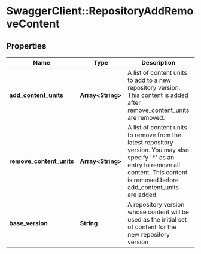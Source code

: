 # SwaggerClient::RepositoryAddRemoveContent

## Properties
Name | Type | Description | Notes
------------ | ------------- | ------------- | -------------
**add_content_units** | **Array&lt;String&gt;** | A list of content units to add to a new repository version. This content is added after remove_content_units are removed. | [optional] 
**remove_content_units** | **Array&lt;String&gt;** | A list of content units to remove from the latest repository version. You may also specify &#39;*&#39; as an entry to remove all content. This content is removed before add_content_units are added. | [optional] 
**base_version** | **String** | A repository version whose content will be used as the initial set of content for the new repository version | [optional] 


